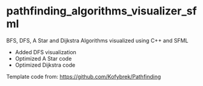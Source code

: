 # pathfinding_algorithms_visualizer_sfml
BFS, DFS, A Star and Dijkstra Algorithms visualized using C++ and SFML

* Added DFS visualization
* Optimized A Star code
* Optimized Dijkstra code

Template code from: https://github.com/Kofybrek/Pathfinding
